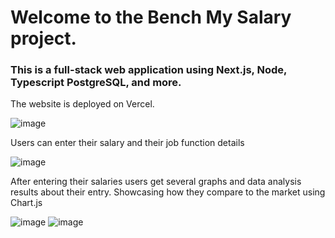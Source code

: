 # Welcome to the Bench My Salary project.

### This is a full-stack web application using Next.js, Node, Typescript PostgreSQL, and more.

The website is deployed on Vercel.

![image](https://github.com/user-attachments/assets/731f3a6d-e2e5-4e44-9a2d-07ece9793b27)

Users can enter their salary and their job function details

![image](https://github.com/user-attachments/assets/a32fa2d6-fa15-48ed-b30a-858ab30c6ae5)

After entering their salaries users get several graphs and data analysis results about their entry.
Showcasing how they compare to the market using Chart.js

![image](https://github.com/user-attachments/assets/44bc2b3f-1d51-4733-a1e9-a5aef4ea7f0e)
![image](https://github.com/user-attachments/assets/1ad32005-ba38-43ac-ac6d-d9df00cccbd8)

